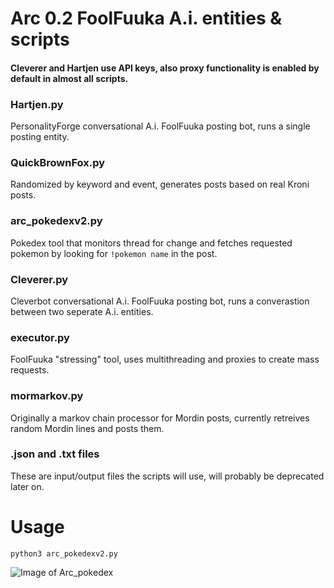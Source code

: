 # Arc 0.2 FoolFuuka A.i. entities & scripts

#### Cleverer and Hartjen use API keys, also proxy functionality is enabled by default in almost all scripts.

### Hartjen.py
PersonalityForge conversational A.i. FoolFuuka posting bot, runs a single posting entity.

### QuickBrownFox.py
Randomized by keyword and event, generates posts based on real Kroni posts.

### arc_pokedexv2.py
Pokedex tool that monitors thread for change and fetches requested pokemon by looking for ```!pokemon name``` in the post.

### Cleverer.py
Cleverbot conversational A.i. FoolFuuka posting bot, runs a converastion between two seperate A.i. entities.

### executor.py
FoolFuuka "stressing" tool, uses multithreading and proxies to create mass requests.

### mormarkov.py
Originally a markov chain processor for Mordin posts, currently retreives random Mordin lines and posts them.

### .json and .txt files
These are input/output files the scripts will use, will probably be deprecated later on.

# Usage
```python3 arc_pokedexv2.py```

![Image of Arc_pokedex](http://tokyochronos.net/upload/efg75hf1.png)
